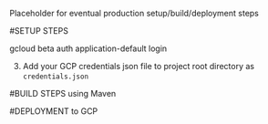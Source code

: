 Placeholder for eventual production setup/build/deployment steps

#SETUP STEPS


gcloud beta auth application-default login

3) Add your GCP credentials json file to project root directory as `credentials.json`

#BUILD STEPS using Maven



#DEPLOYMENT to GCP


```
